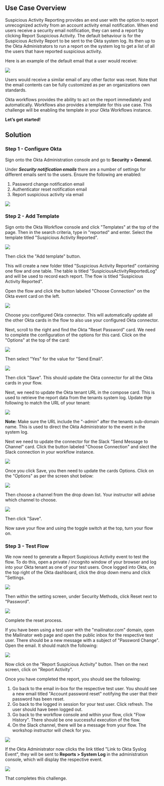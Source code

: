 ﻿## Use Case Overview

Suspicious Activity Reporting provides an end user with the option to report unrecognized activity from an account activity email notification. When end users receive a security email notification, they can send a report by clicking Report Suspicious Activity. The default behaviour is for the Suspicious Activity Report to be sent to the Okta system log. Its then up to the Okta Administrators to run a report on the system log to get a list of all the users that have reported suspicious activity.

Here is an example of the default email that a user would receive:

![](https://github.com/iamse-blog/wic1-workshop/blob/main/images/006/image1.png?raw=true")

Users would receive a similar email of any other factor was reset. Note that the email contents can be fully customized as per an organizations own standards.

Okta workflows provides the ability to act on the report immediately and automatically. Workflows also provides a template for this use case. This challenge will be enabling the template in your Okta Workflows instance.

**Let’s get started!**

## Solution

### Step 1 - Configure Okta

Sign onto the Okta Administration console and go to  **Security > General.**

Under  _**Security notification emails**_  there are a number of settings for different emails sent to the users. Ensure the following are enabled:

1.  Password change notification email
2.  Authenticator reset notification email
3.  Report suspicious activity via email

![](https://github.com/iamse-blog/wic1-workshop/blob/main/images/006/image2.png?raw=true")

### Step 2 - Add Template

Sign onto the Okta Workflow console and click "Templates" at the top of the page. Then in the search criteria, type in "reported" and enter. Select the template titled "Suspicious Activity Reported".

![](https://github.com/iamse-blog/wic1-workshop/blob/main/images/006/image3.png?raw=true")

Then click the "Add template" button.

This will create a new folder titled "Suspicious Activity Reported" containing one flow and one table. The table is titled "SuspiciousActivityReportedLog" and will be used to record each report. The flow is titled "Suspicious Activity Reported".

Open the flow and click the button labeled "Choose Connection" on the Okta event card on the left.

![](https://github.com/iamse-blog/wic1-workshop/blob/main/images/006/image4.png?raw=true")

Choose you configured Okta connector. This will automatically update all the other Okta cards in the flow to also use your configured Okta connector.

Next, scroll to the right and find the Okta "Reset Password" card. We need to complete the configuration of the options for this card. Click on the "Options" at the top of the card:

![](https://github.com/iamse-blog/wic1-workshop/blob/main/images/006/image5.png?raw=true")

Then select "Yes" for the value for "Send Email".

![](https://github.com/iamse-blog/wic1-workshop/blob/main/images/006/image6.png?raw=true")

Then click "Save". This should update the Okta connector for all the Okta cards in your flow.

Next, we need to update the Okta tenant URL in the compose card. This is used to retrieve the report data from the tenants system log. Update thje following to match the URL of your tenant:

![](https://github.com/iamse-blog/wic1-workshop/blob/main/images/006/image7.png?raw=true")

**Note:**  Make sure the URL include the "-admin" after the tenants sub-domain name. This is used to direct the Okta Administrator to the event in the system log.

Next we need to update the connector for the Slack "Send Message to Channel" card. Click the button labeled "Choose Connection" and slect the Slack connection in your workflow instance.

![](https://github.com/iamse-blog/wic1-workshop/blob/main/images/006/image8.png?raw=true")

Once you click Save, you then need to update the cards Options. Click on the "Options" as per the screen shot below:

![](https://github.com/iamse-blog/wic1-workshop/blob/main/images/006/image9.png?raw=true")

Then choose a channel from the drop down list. Your instructor will advise which channel to choose.

![](https://github.com/iamse-blog/wic1-workshop/blob/main/images/006/image10.png?raw=true")

Then click "Save".

Now save your flow and using the toggle switch at the top, turn your flow on.

### Step 3 - Test Flow

We now need to generate a Report Suspicious Activity event to test the flow. To do this, open a private / incognito window of your browser and log into your Okta tenant as one of your test users. Once logged into Okta, on the top right of the Okta dashboard, click the drop down menu and click "Settings.

![](https://github.com/iamse-blog/wic1-workshop/blob/main/images/006/image11.png?raw=true")

Then within the setting screen, under Security Methods, click Reset next to "Password".

![](https://github.com/iamse-blog/wic1-workshop/blob/main/images/006/image12.png?raw=true")

Complete the reset process.

If you have been using a test user with the "mailinator.com" domain, open the Mailinator web page and open the public inbox for the respective test user. There should be a new message with a subject of "Password Change". Open the email. It should match the following:

![](https://github.com/iamse-blog/wic1-workshop/blob/main/images/006/image13.png?raw=true")

Now click on the "Report Suspicious Activity" button. Then on the next screen, click on "Report Activity".

Once you have completed the report, you should see the following:

1.  Go back to the email in-box for the respective test user. You should see a new email titled "Account password reset" notifying the user that their password has been reset.
2.  Go back to the logged in session for your test user. Click refresh. The user should have been logged out.
3.  Go back to the workflow console and within your flow, click "Flow History". There should be one successful execution of the flow.
4.  On the Slack channel, there will be a message from your flow. The workshop instructor will check for you.

![](https://github.com/iamse-blog/wic1-workshop/blob/main/images/006/image14.png?raw=true")

If the Okta Administrator now clicks the link titled "Link to Okta Syslog Event", they will be sent to **Reports > System Log** in the administration console, which will display the respective event.

![](https://github.com/iamse-blog/wic1-workshop/blob/main/images/006/image15.png?raw=true")

That completes this challenge.
